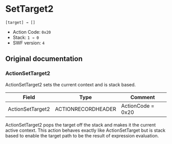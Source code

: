 # SetTarget2

```
[target] → []
```

- Action Code: `0x20`
- Stack: `1 → 0`
- SWF version: `4`

## Original documentation

### ActionSetTarget2

ActionSetTarget2 sets the current context and is stack based.

| Field            | Type               | Comment           |
|------------------|--------------------|-------------------|
| ActionSetTarget2 | ACTIONRECORDHEADER | ActionCode = 0x20 |

ActionSetTarget2 pops the target off the stack and makes it the current active context.
This action behaves exactly like ActionSetTarget but is stack based to enable the target path to be the result of
expression evaluation.
